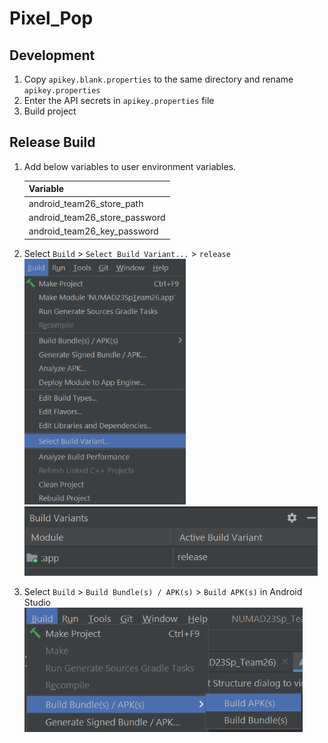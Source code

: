 # Pixel_Pop

## Development
1. Copy `apikey.blank.properties` to the same directory and rename `apikey.properties`
2. Enter the API secrets in `apikey.properties` file
3. Build project

## Release Build
1. Add below variables to user environment variables.

    | Variable                        |
    | ------------------------------- |
    | android_team26_store_path       |
    | android_team26_store_password   |
    | android_team26_key_password     |

2. Select `Build` > `Select Build Variant...` > `release`\
![Build Variant](docs/BuildVariant.png)
![Build Variant Release](docs/BuildVariantRelease.png)

3. Select `Build` > `Build Bundle(s) / APK(s)` > `Build APK(s)` in Android Studio\
![Build](docs/Build.png)

